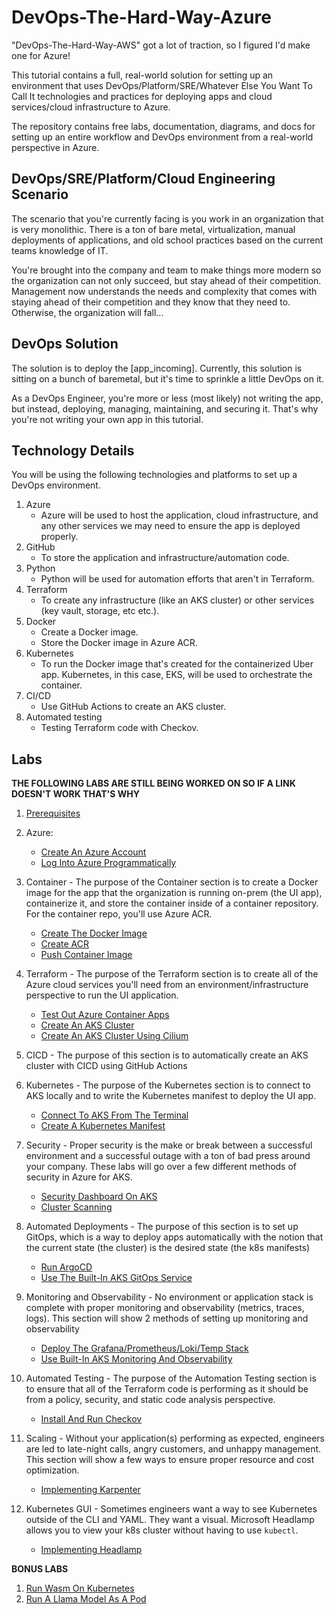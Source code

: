 # DevOps-The-Hard-Way-Azure
"DevOps-The-Hard-Way-AWS" got a lot of traction, so I figured I'd make one for Azure!

This tutorial contains a full, real-world solution for setting up an environment that uses DevOps/Platform/SRE/Whatever Else You Want To Call It technologies and practices for deploying apps and cloud services/cloud infrastructure to Azure.

The repository contains free labs, documentation, diagrams, and docs for setting up an entire workflow and DevOps environment from a real-world perspective in Azure.

## DevOps/SRE/Platform/Cloud Engineering Scenario
The scenario that you're currently facing is you work in an organization that is very monolithic. There is a ton of bare metal, virtualization, manual deployments of applications, and old school practices based on the current teams knowledge of IT.

You're brought into the company and team to make things more modern so the organization can not only succeed, but stay ahead of their competition. Management now understands the needs and complexity that comes with staying ahead of their competition and they know that they need to. Otherwise, the organization will fall...

## DevOps Solution
The solution is to deploy the [app_incoming]. Currently, this solution is sitting on a bunch of baremetal, but it's time to sprinkle a little DevOps on it.



As a DevOps Engineer, you're more or less (most likely) not writing the app, but instead, deploying, managing, maintaining, and securing it. That's why you're not writing your own app in this tutorial.

## Technology Details
You will be using the following technologies and platforms to set up a DevOps environment.

1. Azure
    - Azure will be used to host the application, cloud infrastructure, and any other services we may need to ensure the app is deployed properly.
2. GitHub
    - To store the application and infrastructure/automation code.
3. Python
    - Python will be used for automation efforts that aren't in Terraform.
4. Terraform
   - To create any infrastructure (like an AKS cluster) or other services (key vault, storage, etc etc.).
5. Docker
   - Create a Docker image.
   - Store the Docker image in Azure ACR.
6. Kubernetes
   - To run the Docker image that's created for the containerized Uber app. Kubernetes, in this case, EKS, will be used to orchestrate the container.
7. CI/CD
   - Use GitHub Actions to create an AKS cluster.
8. Automated testing
    - Testing Terraform code with Checkov.
  
## Labs

**THE FOLLOWING LABS ARE STILL BEING WORKED ON SO IF A LINK DOESN'T WORK THAT'S WHY**

1. [Prerequisites](https://github.com/AdminTurnedDevOps/DevOps-The-Hard-Way-Azure/blob/main/prerequisites.md)

2. Azure:
    - [Create An Azure Account](https://github.com/AdminTurnedDevOps/DevOps-The-Hard-Way-Azure/blob/main/azure-setup/create-account.md)
    - [Log Into Azure Programmatically]()

3. Container - The purpose of the Container section is to create a Docker image for the app that the organization is running on-prem (the UI app), containerize it, and store the container inside of a container repository. For the container repo, you'll use Azure ACR.
    - [Create The Docker Image]()
    - [Create ACR]()
    - [Push Container Image]()

4. Terraform - The purpose of the Terraform section is to create all of the Azure cloud services you'll need from an environment/infrastructure perspective to run the UI application.
    - [Test Out Azure Container Apps]()
    - [Create An AKS Cluster]()
    - [Create An AKS Cluster Using Cilium]()

5. CICD - The purpose of this section is to automatically create an AKS cluster with CICD using GitHub Actions

6. Kubernetes - The purpose of the Kubernetes section is to connect to AKS locally and to write the Kubernetes manifest to deploy the UI app.
    - [Connect To AKS From The Terminal]()
    - [Create A Kubernetes Manifest]()

7. Security - Proper security is the make or break between a successful environment and a successful outage with a ton of bad press around your company. These labs will go over a few different methods of security in Azure for AKS.
    - [Security Dashboard On AKS]()
    - [Cluster Scanning]()

8. Automated Deployments - The purpose of this section is to set up GitOps, which is a way to deploy apps automatically with the notion that the current state (the cluster) is the desired state (the k8s manifests)
    - [Run ArgoCD]()
    - [Use The Built-In AKS GitOps Service]()

9. Monitoring and Observability - No environment or application stack is complete with proper monitoring and observability (metrics, traces, logs). This section will show 2 methods of setting up monitoring and observability
    - [Deploy The Grafana/Prometheus/Loki/Temp Stack]()
    - [Use Built-In AKS Monitoring And Observability]()

10. Automated Testing - The purpose of the Automation Testing section is to ensure that all of the Terraform code is performing as it should be from a policy, security, and static code analysis perspective.
    - [Install And Run Checkov]()

11. Scaling - Without your application(s) performing as expected, engineers are led to late-night calls, angry customers, and unhappy management. This section will show a few ways to ensure proper resource and cost optimization.
    - [Implementing Karpenter]()

12. Kubernetes GUI - Sometimes engineers want a way to see Kubernetes outside of the CLI and YAML. They want a visual. Microsoft Headlamp allows you to view your k8s cluster without having to use `kubectl`.
    - [Implementing Headlamp]()

    
**BONUS LABS**
1. [Run Wasm On Kubernetes]()
1. [Run A Llama Model As A Pod]()

